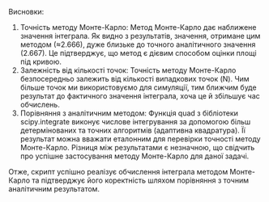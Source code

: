 Висновки:
1. Точність методу Монте-Карло: Метод Монте-Карло дає наближене значення інтеграла. Як видно з результатів, значення, отримане цим методом (≈2.666), дуже близьке до точного аналітичного значення (2.667). Це підтверджує, що метод є дієвим способом оцінки площі під кривою.
2. Залежність від кількості точок: Точність методу Монте-Карло безпосередньо залежить від кількості випадкових точок (N). Чим більше точок ми використовуємо для симуляції, тим ближчим буде результат до фактичного значення інтеграла, хоча це й збільшує час обчислень.
3. Порівняння з аналітичним методом: Функція quad з бібліотеки scipy.integrate виконує числове інтегрування за допомогою більш детермінованих та точних алгоритмів (адаптивна квадратура). Її результат можна вважати еталонним для перевірки точності методу Монте-Карло. Різниця між результатами є незначною, що свідчить про успішне застосування методу Монте-Карло для даної задачі.

Отже, скрипт успішно реалізує обчислення інтеграла методом Монте-Карло та підтверджує його коректність шляхом порівняння з точним аналітичним результатом.